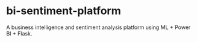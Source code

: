 # bi-sentiment-platform
A business intelligence and sentiment analysis platform using ML + Power BI + Flask.
